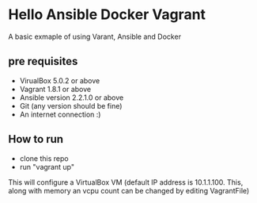 # Hello Ansible Docker Vagrant
A basic exmaple of using Varant, Ansible and Docker 

## pre requisites
- VirualBox 5.0.2 or above
- Vagrant 1.8.1 or above
- Ansible version 2.2.1.0 or above
- Git (any version should be fine)
- An internet connection :)

## How to run 
- clone this repo
- run "vagrant up"

This will configure a VirtualBox VM (default IP address is 10.1.1.100. This, along with memory an vcpu count can be changed by editing VagrantFile)






